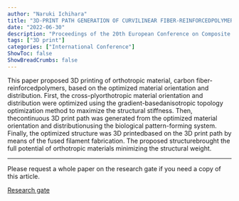 ```yaml
---
author: "Naruki Ichihara"
title: "3D-PRINT PATH GENERATION OF CURVILINEAR FIBER-REINFORCEDPOLYMERS BASED ON BIOLOGICAL PATTERN FORMING"
date: "2022-06-30"
description: "Proceedings of the 20th European Conference on Composite Materials"
tags: ["3D print"]
categories: ["International Conference"]
ShowToc: false
ShowBreadCrumbs: false
---
```

This paper proposed 3D printing of orthotropic material, carbon fiber-reinforcedpolymers, based on the optimized material orientation and distribution. First, the cross-plyorthotropic material orientation and distribution were optimized using the gradient-basedanisotropic topology optimization method to maximize the structural stiffness. Then, thecontinuous 3D print path was generated from the optimized material orientation and distributionusing the biological pattern-forming system. Finally, the optimized structure was 3D printedbased on the 3D print path by means of the fused filament fabrication. The proposed structurebrought the full potential of orthotropic materials minimizing the structural weight.

* * *
Please request a whole paper on the research gate if you need a copy of this article.

[Research gate](https://www.researchgate.net/publication/362727442_3D-PRINT_PATH_GENERATION_OF_CURVILINEAR_FIBER-REINFORCED_POLYMERS_BASED_ON_BIOLOGICAL_PATTERN_FORMING "Research gate")


